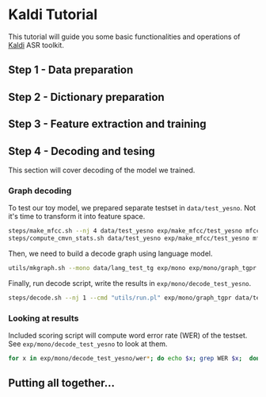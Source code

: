 # Kaldi Tutorial

This tutorial will guide you some basic functionalities and operations of [Kaldi](http://kaldi-asr.org/) ASR toolkit.

## Step 1 - Data preparation

## Step 2 - Dictionary preparation

## Step 3 - Feature extraction and training

## Step 4 - Decoding and tesing

This section will cover decoding of the model we trained.

### Graph decoding

To test our toy model, we prepared separate testset in `data/test_yesno`. Not it's time to transform it into feature space.

```bash 
steps/make_mfcc.sh --nj 4 data/test_yesno exp/make_mfcc/test_yesno mfcc
steps/compute_cmvn_stats.sh data/test_yesno exp/make_mfcc/test_yesno mfcc
```

Then, we need to build a decode graph using language model.

```bash
utils/mkgraph.sh --mono data/lang_test_tg exp/mono exp/mono/graph_tgpr
```

Finally, run decode script, write the results in `exp/mono/decode_test_yesno`.

```bash 
steps/decode.sh --nj 1 --cmd "utils/run.pl" exp/mono/graph_tgpr data/test_yesno exp/mono/decode_test_yesno
```

### Looking at results

Included scoring script will compute word error rate (WER) of the testset. See `exp/mono/decode_test_yesno` to look at them.
```bash
for x in exp/mono/decode_test_yesno/wer*; do echo $x; grep WER $x;  done
```

## Putting all together...


